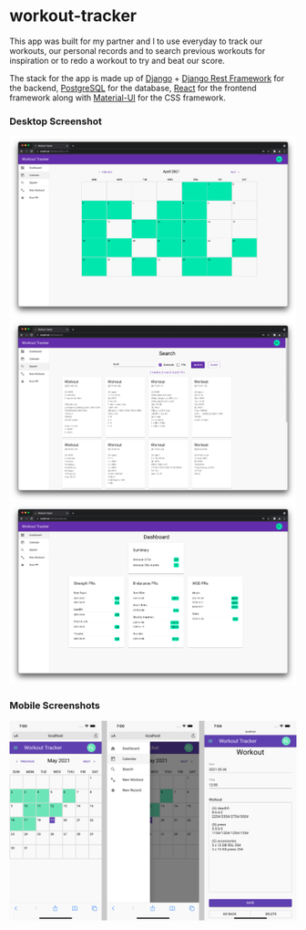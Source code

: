 # workout-tracker

This app was built for my partner and I to use everyday to track our workouts, our personal records and to search previous workouts for inspiration or to redo a workout to try and beat our score.

The stack for the app is made up of [Django](https://www.djangoproject.com/) + [Django Rest Framework](https://www.django-rest-framework.org/) for the backend, [PostgreSQL](https://www.postgresql.org/) for the database, [React](https://reactjs.org/) for the frontend framework along with [Material-UI](https://material-ui.com/) for the CSS framework.

### Desktop Screenshot
<img src="./docs/calendar_view2.png" width="800">
<img src="./docs/search_view.png" width="800">
<img src="./docs/dashboard_view.png" width="800">

### Mobile Screenshots
<img src="./docs/mobile_views2.png" width="800">

